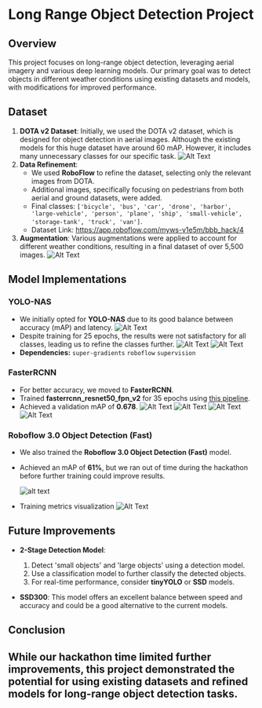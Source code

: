 
# Long Range Object Detection Project

## Overview
This project focuses on long-range object detection, leveraging aerial imagery and various deep learning models. Our primary goal was to detect objects in different weather conditions using existing datasets and models, with modifications for improved performance.

## Dataset
1. **DOTA v2 Dataset**: Initially, we used the DOTA v2 dataset, which is designed for object detection in aerial images. Although the existing models for this huge dataset have around 60 mAP.  However, it includes many unnecessary classes for our specific task.
![Alt Text](images/rhino.png)
2. **Data Refinement**:
   - We used **RoboFlow** to refine the dataset, selecting only the relevant images from DOTA.
   - Additional images, specifically focusing on pedestrians from both aerial and ground datasets, were added.
   - Final classes: `['bicycle', 'bus', 'car', 'drone', 'harbor', 'large-vehicle', 'person', 'plane', 'ship', 'small-vehicle', 'storage-tank', 'truck', 'van']`.
   - Dataset Link: https://app.roboflow.com/myws-v1e5m/bbb_hack/4
3. **Augmentation**: Various augmentations were applied to account for different weather conditions, resulting in a final dataset of over 5,500 images.
![Alt Text](images/preprocessing.png)
## Model Implementations
### YOLO-NAS
- We initially opted for **YOLO-NAS** due to its good balance between accuracy (mAP) and latency.
![Alt Text](images/yolonas.png)
- Despite training for 25 epochs, the results were not satisfactory for all classes, leading us to refine the classes further.
![Alt Text](images/yolomap.png)
![Alt Text](images/yolo_result.png)
- **Dependencies:**
  `super-gradients`
  `roboflow`
  `supervision`
### FasterRCNN
- For better accuracy, we moved to **FasterRCNN**.
- Trained **fasterrcnn_resnet50_fpn_v2** for 35 epochs using [this pipeline](https://github.com/sovit-123/fasterrcnn-pytorch-training-pipeline).
- Achieved a validation mAP of **0.678**.
![Alt Text](images/VALMAPFRCNN.png)
![Alt Text](images/FRCNNRESULTGRAPH.png)
![Alt Text](images/FRCNNRESULTSGRAPH2.png)
![Alt Text](images/frcnnresults.png)
### Roboflow 3.0 Object Detection (Fast)
- We also trained the **Roboflow 3.0 Object Detection (Fast)** model.
- Achieved an mAP of **61%**, but we ran out of time during the hackathon before further training could improve results.
  
  ![alt text](images/roboflow.png)

- Training metrics visualization
  ![Alt Text](images/RoboFlow_training_visualization.jpg)
## Future Improvements
- **2-Stage Detection Model**:
  1. Detect 'small objects' and 'large objects' using a detection model.
  2. Use a classification model to further classify the detected objects.
  3. For real-time performance, consider **tinyYOLO** or **SSD** models.
  
- **SSD300**: This model offers an excellent balance between speed and accuracy and could be a good alternative to the current models.

## Conclusion
While our hackathon time limited further improvements, this project demonstrated the potential for using existing datasets and refined models for long-range object detection tasks.
---
